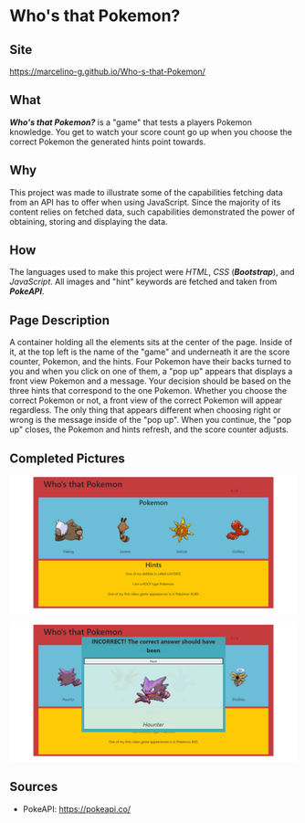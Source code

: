 # Who's that Pokemon?

## Site
 https://marcelino-g.github.io/Who-s-that-Pokemon/
 
## What
 ***Who's that Pokemon?*** is a "game" that tests a players Pokemon knowledge. You get to watch your score count go up when you choose the correct Pokemon the generated hints point towards.
 
## Why
 This project was made to illustrate some of the capabilities fetching data from an API has to offer when using JavaScript. Since the majority of its content relies on fetched data, such capabilities demonstrated the power of obtaining, storing and displaying the data. 
 
## How
 The languages used to make this project were *HTML*, *CSS* (***Bootstrap***), and *JavaScript*. All images and "hint" keywords are fetched and taken from ***PokeAPI***.
 
## Page Description
 A container holding all the elements sits at the center of the page. Inside of it, at the top left is the name of the "game" and underneath it are the score counter, Pokemon, and the hints. Four Pokemon have their backs turned to you and when you click on one of them, a "pop up" appears that displays a front view Pokemon and a message. Your decision should be based on the three hints that correspond to the one Pokemon. Whether you choose the correct Pokemon or not, a front view of the correct Pokemon will appear regardless. The only thing that appears different when choosing right or wrong is the message inside of the "pop up". When you continue, the "pop up" closes, the Pokemon and hints refresh, and the score counter adjusts.
 
## Completed Pictures
 ![completed game picture example 1](./Completed%20pics/finishedPic.png)
 
 ![completed game picture example 2](./Completed%20pics/finishedPic2.png)
 
## Sources
- PokeAPI: https://pokeapi.co/
